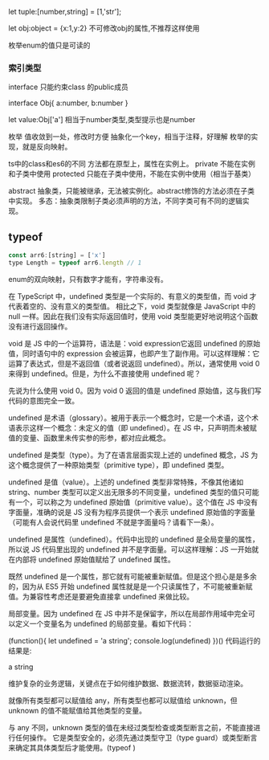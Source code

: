 <!-- 元组 -->
let tuple:[number,string] = [1,'str'];

let obj:object = {x:1,y:2}
不可修改obj的属性,不推荐这样使用

枚举enum的值只是可读的
### 索引类型

interface 只能约束class 的public成员

interface Obj{
  a:number,
  b:number
}

let value:Obj['a']   相当于number类型,类型提示也是number

枚举
值收敛到一处，修改时方便
抽象化一个key，相当于注释，好理解
枚举的实现，就是反向映射。

ts中的class和es6的不同
方法都在原型上，属性在实例上。
private 不能在实例和子类中使用
protected 只能在子类中使用，不能在实例中使用（相当于基类）

abstract 抽象类，只能被继承，无法被实例化。abstract修饰的方法必须在子类中实现。
多态：抽象类限制子类必须声明的方法，不同字类可有不同的逻辑实现。


## typeof
```js
const arr6:[string] = ['x']
type Length = typeof arr6.length // 1
```

enum的双向映射，只有数字才能有，字符串没有。

在 TypeScript 中，undefined 类型是一个实际的、有意义的类型值，而 void 才代表着空的、没有意义的类型值。 相比之下，void 类型就像是 JavaScript 中的 null 一样。因此在我们没有实际返回值时，使用 void 类型能更好地说明这个函数没有进行返回操作。

void 是 JS 中的一个运算符，语法是：void expression它返回 undefined 的原始值，同时语句中的 expression 会被运算，也即产生了副作用。可以这样理解：它运算了表达式，但是不返回值（或者说返回 undefined）。所以，通常使用 void 0 来得到 undefined。但是，为什么不直接使用 undefined 呢？

先说为什么使用 void 0。因为 void 0 返回的值是 undefined 原始值，这与我们写代码的意图完全一致。



undefined 是术语（glossary）。被用于表示一个概念时，它是一个术语，这个术语表示这样一个概念：未定义的值（即 undefined）。在 JS 中，只声明而未被赋值的变量、函数里未传实参的形参，都对应此概念。

undefined 是类型（type）。为了在语言层面实现上述的 undefined 概念，JS 为这个概念提供了一种原始类型（primitive type），即 undefined 类型。

undefined 是值（value）。上述的 undefined 类型非常特殊，不像其他诸如 string、number 类型可以定义出无限多的不同变量，undefined 类型的值只可能有一个，可以称之为 undefined 原始值（primitive value）。这个值在 JS 中没有字面量，准确的说是 JS 没有为程序员提供一个表示 undefined 原始值的字面量（可能有人会说代码里 undefined 不就是字面量吗？请看下一条）。

undefined 是属性（undefined）。代码中出现的  undefined 是全局变量的属性，所以说 JS 代码里出现的 undefined 并不是字面量。可以这样理解：JS 一开始就在内部将 undefined 原始值赋给了 undefined 属性。

既然 undefined 是一个属性，那它就有可能被重新赋值。但是这个担心是是多余的，因为从 ES5 开始 undefined 属性就是是一个只读属性了，不可能被重新赋值。为兼容性考虑还是要避免直接拿 undefined 来做比较。


局部变量。因为 undefined 在 JS 中并不是保留字，所以在局部作用域中完全可以定义一个变量名为 undefined 的局部变量。看如下代码：

(function(){
 let undefined = 'a string';
 console.log(undefined)
})()
代码运行的结果是:

a string


维护复杂的业务逻辑，关键点在于如何维护数据、数据流转，数据驱动渲染。

就像所有类型都可以赋值给 any，所有类型也都可以赋值给 unknown，但unknown 的值不能赋值给其他类型的变量。


与 any 不同，unknown 类型的值在未经过类型检查或类型断言之前，不能直接进行任何操作。
它是类型安全的，必须先通过类型守卫（type guard）或类型断言来确定其具体类型后才能使用。(typeof )

